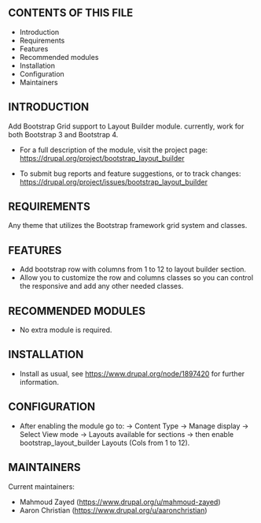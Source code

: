 CONTENTS OF THIS FILE
---------------------

 * Introduction
 * Requirements
 * Features
 * Recommended modules
 * Installation
 * Configuration
 * Maintainers

INTRODUCTION
------------
 
 Add Bootstrap Grid support to Layout Builder module.
 currently, work for both Bootstrap 3 and Bootstrap 4.

 * For a full description of the module, visit the project page:
   https://drupal.org/project/bootstrap_layout_builder

 * To submit bug reports and feature suggestions, or to track changes:
   https://drupal.org/project/issues/bootstrap_layout_builder

REQUIREMENTS
------------

 Any theme that utilizes the Bootstrap framework grid system and classes.

FEATURES
--------
 * Add bootstrap row with columns from 1 to 12 to layout builder section.
 * Allow you to customize the row and columns classes
   so you can control the responsive and add any other needed classes.

RECOMMENDED MODULES
-------------------

 * No extra module is required.

INSTALLATION
------------

 * Install as usual, see
   https://www.drupal.org/node/1897420 for further information.

CONFIGURATION
-------------

 * After enabling the module go to:
   -> Content Type
   -> Manage display
   -> Select View mode 
   -> Layouts available for sections 
   -> then enable bootstrap_layout_builder Layouts (Cols from 1 to 12).


MAINTAINERS
-----------

Current maintainers:

 * Mahmoud Zayed (https://www.drupal.org/u/mahmoud-zayed)
 * Aaron Christian (https://www.drupal.org/u/aaronchristian)
